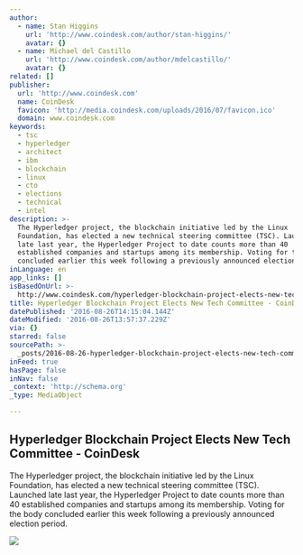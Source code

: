 ```yaml
---
author:
  - name: Stan Higgins
    url: 'http://www.coindesk.com/author/stan-higgins/'
    avatar: {}
  - name: Michael del Castillo
    url: 'http://www.coindesk.com/author/mdelcastillo/'
    avatar: {}
related: []
publisher:
  url: 'http://www.coindesk.com'
  name: CoinDesk
  favicon: 'http://media.coindesk.com/uploads/2016/07/favicon.ico'
  domain: www.coindesk.com
keywords:
  - tsc
  - hyperledger
  - architect
  - ibm
  - blockchain
  - linux
  - cto
  - elections
  - technical
  - intel
description: >-
  The Hyperledger project, the blockchain initiative led by the Linux
  Foundation, has elected a new technical steering committee (TSC). Launched
  late last year, the Hyperledger Project to date counts more than 40
  established companies and startups among its membership. Voting for the body
  concluded earlier this week following a previously announced election period.
inLanguage: en
app_links: []
isBasedOnUrl: >-
  http://www.coindesk.com/hyperledger-blockchain-project-elects-new-technical-committee/
title: Hyperledger Blockchain Project Elects New Tech Committee - CoinDesk
datePublished: '2016-08-26T14:15:04.144Z'
dateModified: '2016-08-26T13:57:37.229Z'
via: {}
starred: false
sourcePath: >-
  _posts/2016-08-26-hyperledger-blockchain-project-elects-new-tech-committee-c.md
inFeed: true
hasPage: false
inNav: false
_context: 'http://schema.org'
_type: MediaObject

---
```

<article style=""><h1>Hyperledger Blockchain Project Elects New Tech Committee - CoinDesk</h1><p>The Hyperledger project, the blockchain initiative led by the Linux Foundation, has elected a new technical steering committee (TSC). Launched late last year, the Hyperledger Project to date counts more than 40 established companies and startups among its membership. Voting for the body concluded earlier this week following a previously announced election period.</p><img src="https://media.coindesk.com/uploads/2016/08/voting-booth-voting-election-e1472219215841.jpg" /></article>
